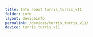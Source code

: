 ```yaml
---
title: Info about turris_turris_v11
folder: info
layout: deviceinfo
permalink: /devices/turris_turris_v11/
device: turris_turris_v11
---
```

